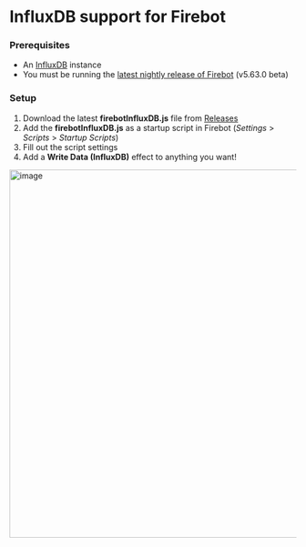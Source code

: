 # InfluxDB support for Firebot

### Prerequisites
- An [InfluxDB](https://docs.influxdata.com/influxdb/v2/get-started/) instance
- You must be running the [latest nightly release of Firebot](https://github.com/crowbartools/firebot-nightly/releases) (v5.63.0 beta)

### Setup
1. Download the latest **firebotInfluxDB.js** file from [Releases]([https://github.com/ebiggz/firebot-script-minecraft-rcon/releases](https://github.com/ebiggz/firebot-script-influx-db/releases))
2. Add the **firebotInfluxDB.js** as a startup script in Firebot (_Settings_ > _Scripts_ > _Startup Scripts_)
3. Fill out the script settings
4. Add a **Write Data (InfluxDB)** effect to anything you want!

<img width="647" alt="image" src="https://github.com/user-attachments/assets/d5bd1951-6b02-4fe5-b9d3-026d3ab060eb">
